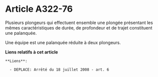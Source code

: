 # Article A322-76

Plusieurs plongeurs qui effectuent ensemble une plongée présentant les mêmes caractéristiques de durée, de profondeur et de
trajet constituent une palanquée.

Une équipe est une palanquée réduite à deux plongeurs.

**Liens relatifs à cet article**

	**Liens**:

	  - DEPLACE: Arrêté du 18 juillet 2008 - art. 6
